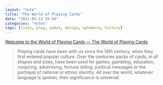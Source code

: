 ```yaml
---
layout: "note"
title: "The World of Playing Cards"
date: "2022-03-13 15:34"
categories: "notes"
tags: [links, play, games, design, ephemera, history]
---
```

[Welcome to the World of Playing Cards — The World of Playing Cards](https://www.wopc.co.uk/)

>Playing cards have been with us since the 14th century, when they first entered popular culture. Over the centuries packs of cards, in all shapes and sizes, have been used for games, gambling, education, conjuring, advertising, fortune telling, political messages or the portrayal of national or ethnic identity. All over the world, whatever language is spoken, their significance is universal.
